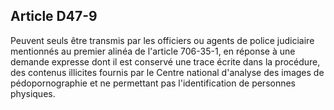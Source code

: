 Article D47-9
----
Peuvent seuls être transmis par les officiers ou agents de police judiciaire
mentionnés au premier alinéa de l'article 706-35-1, en réponse à une demande
expresse dont il est conservé une trace écrite dans la procédure, des contenus
illicites fournis par le Centre national d'analyse des images de
pédopornographie et ne permettant pas l'identification de personnes physiques.
